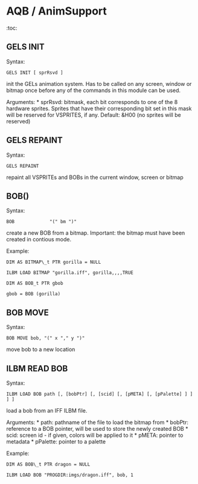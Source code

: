 
# AQB / AnimSupport

:toc:

## GELS INIT

Syntax:

    GELS INIT [ sprRsvd ]

init the GELs animation system. Has to be called on any screen, window or
bitmap once before any of the commands in this module can be used.

Arguments:
    * sprRsvd: bitmask, each bit corresponds to one of the 8 hardware
               sprites. Sprites that have their corresponding bit set in
               this mask will be reserved for VSPRITES, if any.
               Default: &H00 (no sprites will be reserved)

## GELS REPAINT

Syntax:

    GELS REPAINT

repaint all VSPRITEs and BOBs in the current window, screen or bitmap

## BOB()

Syntax:

    BOB             "(" bm ")"

create a new BOB from a bitmap. Important: the bitmap must have been created in contious mode.

Example:

    DIM AS BITMAP\_t PTR gorilla = NULL

    ILBM LOAD BITMAP "gorilla.iff", gorilla,,,,TRUE

    DIM AS BOB_t PTR gbob

    gbob = BOB (gorilla)

## BOB MOVE

Syntax:

    BOB MOVE bob, "(" x "," y ")"

move bob to a new location

## ILBM READ BOB

Syntax:

	ILBM LOAD BOB path [, [bobPtr] [, [scid] [, [pMETA] [, [pPalette] ] ] ] ]

load a bob from an IFF ILBM file.

Arguments:
	* path: pathname of the file to load the bitmap from
	* bobPtr: reference to a BOB pointer, will be used to store the newly created BOB
	* scid: screen id - if given, colors will be applied to it
	* pMETA: pointer to metadata
	* pPalette: pointer to a palette

Example:

	DIM AS BOB\_t PTR dragon = NULL

	ILBM LOAD BOB "PROGDIR:imgs/dragon.iff", bob, 1



